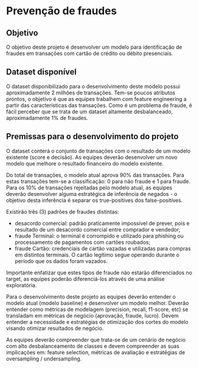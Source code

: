 # Prevenção de fraudes

## Objetivo

O objetivo deste projeto é desenvolver um modelo para identificação de fraudes em transações com cartão de crédito ou débito presenciais. 

## Dataset disponível

O dataset disponibilizado para o desenvolvimento deste modelo possui aproximadamente 2 milhões de transações. Tem-se poucos atributos prontos, o objetivo é que as equipes trabalhem com feature engineering a partir das características das transações. Como é um problema de fraude, é fácil perceber que se trata de um dataset altamente desbalanceado, aproximadamente 1% de fraudes. 

## Premissas para o desenvolvimento do projeto

O dataset conterá o conjunto de transações com o resultado de um modelo existente (score e decisão). As equipes deverão desenvolver um novo modelo que melhore o resultado financeiro do modelo existente. 

Do total de transações, o modelo atual aprova 90% das transações. Para estas transações tem-se a classificação: 0 para não fraude e 1 para fraude. Para os 10% de transações rejeitadas pelo modelo atual, as equipes deverão desenvolver alguma estratégica de inferência de negados - o objetivo desta inferência é separar os true-positives dos false-positives. 

Existirão três (3) padrões de fraudes distintas:

* desacordo comercial: padrão praticamente impossível de prever, pois e resultado de um desacordo comercial entre comprador e vendedor; 
* fraude Terminal: o terminal é corrompido e utilizado para phishing ou processamento de pagamentos com cartões roubados; 
* fraude Cartão: credenciais de cartão vazadas e utilizadas para compras em distintos terminais. O cartão legítimo segue operando durante o período que os dados foram vazados.

Importante enfatizar que estes tipos de fraude não estarão diferenciados no target, as equipes poderão diferenciá-los através de uma análise exploratória.

Para o desenvolvimento deste projeto as equipes deverão entender o modelo atual (modelo baseline) e desenvolver um modelo melhor. Deverão entender como métricas de modelagem (precision, recall, f1-score, etc) se transladam em métricas de negócio (aprovação, fraude, lucro). Devem entender a necessidade e estratégias de otimização dos cortes do modelo visando otimizar resultados de negócio.

As equipes deverão compreender que trata-se de um cenário de negócio com alto desbalanceamento de classes e devem compreender as suas implicações em: feature selection, métricas de avaliação e estratégias de oversampling / undersampling.

